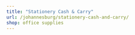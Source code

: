 ```yaml
---
title: "Stationery Cash & Carry"
url: /johannesburg/stationery-cash-and-carry/
shop: office supplies
---
```

